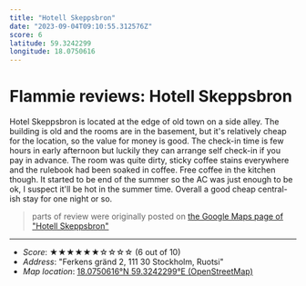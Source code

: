 ```yaml
---
title: "Hotell Skeppsbron"
date: "2023-09-04T09:10:55.312576Z"
score: 6
latitude: 59.3242299
longitude: 18.0750616
---
```

# Flammie reviews: Hotell Skeppsbron

Hotel Skeppsbron is located at the edge of old town on a side alley. The
building is old and the rooms are in the basement, but it's relatively
cheap for the location, so the value for money is good. The check-in
time is few hours in early afternoon but luckily they can arrange self
check-in if you pay in advance. The room was quite dirty, sticky coffee
stains everywhere and the rulebook had been soaked in coffee. Free coffee
in the kitchen though. It started to be end of the summer so the AC was
just enough to be ok, I suspect it'll be hot in the summer time. Overall
a good cheap central-ish stay for one night or so.

> parts of review were originally posted on [the Google Maps page of
  "Hotell Skeppsbron"](https://www.google.com/maps/place//data=!4m2!3m1!1s0x0:0xfeb2c3171bea6227)
* * *
- *Score*: ★★★★★★☆☆☆☆ (6 out of 10)
- *Address*: "Ferkens gränd 2, 111 30 Stockholm, Ruotsi"
- *Map location*: [18.0750616°N 59.3242299°E (OpenStreetMap)](https://www.openstreetmap.org/?mlat=59.3242299&mlon=18.0750616&zoom=12)
